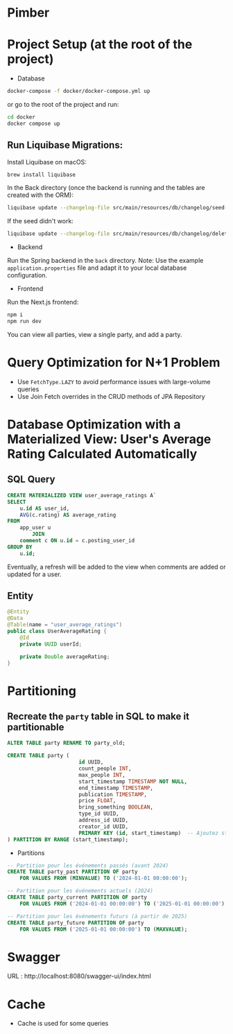 # Pimber

# Project Setup (at the root of the project)

- Database

```sh
docker-compose -f docker/docker-compose.yml up
```

or go to the root of the project and run:

```sh
cd docker
docker compose up
```

## Run Liquibase Migrations:

Install Liquibase on macOS:

```sh
brew install liquibase
```

In the Back directory (once the backend is running and the tables are created with the ORM):

```sh
liquibase update --changelog-file src/main/resources/db/changelog/seed-data.yml
```

If the seed didn't work:

```sh
liquibase update --changelog-file src/main/resources/db/changelog/delete-seed.yml
```

- Backend

Run the Spring backend in the `back` directory.
Note: Use the example `application.properties` file and adapt it to your local database configuration.

- Frontend

Run the Next.js frontend:

```sh
npm i
npm run dev
```

You can view all parties, view a single party, and add a party.

# Query Optimization for N+1 Problem

- Use `FetchType.LAZY` to avoid performance issues with large-volume queries
- Use Join Fetch overrides in the CRUD methods of JPA Repository

# Database Optimization with a Materialized View: User's Average Rating Calculated Automatically

## SQL Query

```sql
CREATE MATERIALIZED VIEW user_average_ratings A`
SELECT
    u.id AS user_id,
    AVG(c.rating) AS average_rating
FROM
    app_user u
        JOIN
    comment c ON u.id = c.posting_user_id
GROUP BY
    u.id;
```

Eventually, a refresh will be added to the view when comments are added or updated for a user.

## Entity

```java
@Entity
@Data
@Table(name = "user_average_ratings")
public class UserAverageRating {
    @Id
    private UUID userId;

    private Double averageRating;
}
```

# Partitioning

## Recreate the `party` table in SQL to make it partitionable

```sql
ALTER TABLE party RENAME TO party_old;
```

```sql
CREATE TABLE party (
                       id UUID,
                       count_people INT,
                       max_people INT,
                       start_timestamp TIMESTAMP NOT NULL,
                       end_timestamp TIMESTAMP,
                       publication TIMESTAMP,
                       price FLOAT,
                       bring_something BOOLEAN,
                       type_id UUID,
                       address_id UUID,
                       creator_id UUID,
                       PRIMARY KEY (id, start_timestamp)  -- Ajoutez start_timestamp à la clé primaire
) PARTITION BY RANGE (start_timestamp);
```

- Partitions

```sql
-- Partition pour les événements passés (avant 2024)
CREATE TABLE party_past PARTITION OF party
    FOR VALUES FROM (MINVALUE) TO ('2024-01-01 00:00:00');

-- Partition pour les événements actuels (2024)
CREATE TABLE party_current PARTITION OF party
    FOR VALUES FROM ('2024-01-01 00:00:00') TO ('2025-01-01 00:00:00');

-- Partition pour les événements futurs (à partir de 2025)
CREATE TABLE party_future PARTITION OF party
    FOR VALUES FROM ('2025-01-01 00:00:00') TO (MAXVALUE);
```

# Swagger

URL : http://localhost:8080/swagger-ui/index.html

# Cache

- Cache is used for some queries

